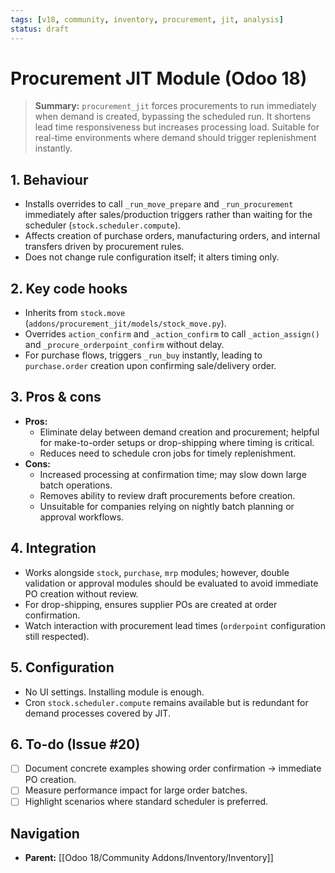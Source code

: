 ```yaml
---
tags: [v18, community, inventory, procurement, jit, analysis]
status: draft
---
```


# Procurement JIT Module (Odoo 18)

> **Summary:** `procurement_jit` forces procurements to run immediately when demand is created, bypassing the scheduled run. It shortens lead time responsiveness but increases processing load. Suitable for real-time environments where demand should trigger replenishment instantly.

## 1. Behaviour
- Installs overrides to call `_run_move_prepare` and `_run_procurement` immediately after sales/production triggers rather than waiting for the scheduler (`stock.scheduler.compute`).
- Affects creation of purchase orders, manufacturing orders, and internal transfers driven by procurement rules.
- Does not change rule configuration itself; it alters timing only.

## 2. Key code hooks
- Inherits from `stock.move` (`addons/procurement_jit/models/stock_move.py`).
- Overrides `action_confirm` and `_action_confirm` to call `_action_assign()` and `_procure_orderpoint_confirm` without delay.
- For purchase flows, triggers `_run_buy` instantly, leading to `purchase.order` creation upon confirming sale/delivery order.

## 3. Pros & cons
- **Pros:**
  - Eliminate delay between demand creation and procurement; helpful for make-to-order setups or drop-shipping where timing is critical.
  - Reduces need to schedule cron jobs for timely replenishment.
- **Cons:**
  - Increased processing at confirmation time; may slow down large batch operations.
  - Removes ability to review draft procurements before creation.
  - Unsuitable for companies relying on nightly batch planning or approval workflows.

## 4. Integration
- Works alongside `stock`, `purchase`, `mrp` modules; however, double validation or approval modules should be evaluated to avoid immediate PO creation without review.
- For drop-shipping, ensures supplier POs are created at order confirmation.
- Watch interaction with procurement lead times (`orderpoint` configuration still respected).

## 5. Configuration
- No UI settings. Installing module is enough.
- Cron `stock.scheduler.compute` remains available but is redundant for demand processes covered by JIT.

## 6. To-do (Issue #20)
- [ ] Document concrete examples showing order confirmation -> immediate PO creation.
- [ ] Measure performance impact for large order batches.
- [ ] Highlight scenarios where standard scheduler is preferred.

## Navigation
- **Parent:** [[Odoo 18/Community Addons/Inventory/Inventory]]
